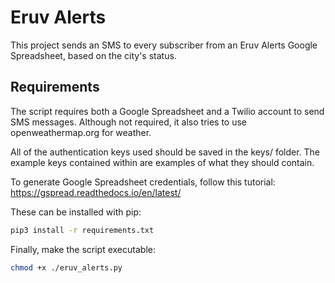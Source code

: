 # Eruv Alerts
This project sends an SMS to every subscriber from an Eruv Alerts Google Spreadsheet, based on the city's status.

## Requirements

The script requires both a Google Spreadsheet and a Twilio account to send SMS messages. Although not required, it also tries to use openweathermap.org for weather.

All of the authentication keys used should be saved in the keys/ folder. The example keys contained within are examples of what they should contain.

To generate Google Spreadsheet credentials, follow this tutorial:
https://gspread.readthedocs.io/en/latest/

These can be installed with pip:
```bash
pip3 install -r requirements.txt
```

Finally, make the script executable:
```bash
chmod +x ./eruv_alerts.py
```
